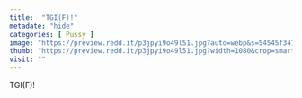 ```yaml
---
title:  "TGI(F)!"
metadate: "hide"
categories: [ Pussy ]
image: "https://preview.redd.it/p3jpyi9o49l51.jpg?auto=webp&s=54545f3474ac0d5ae35deada2e91ee1a7923446d"
thumb: "https://preview.redd.it/p3jpyi9o49l51.jpg?width=1080&crop=smart&auto=webp&s=58bca1e43da7a577c05f34247a430a9540f1b6ef"
visit: ""
---
```

TGI(F)!
